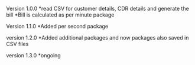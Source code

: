Version 1.0.0
*read CSV for customer details, CDR details and generate the bill
*Bill is calculated as per minute package

Version 1.1.0
*Added per second package

version 1.2.0
*Added additional packages and now packages also saved in CSV files

version 1.3.0
*ongoing
